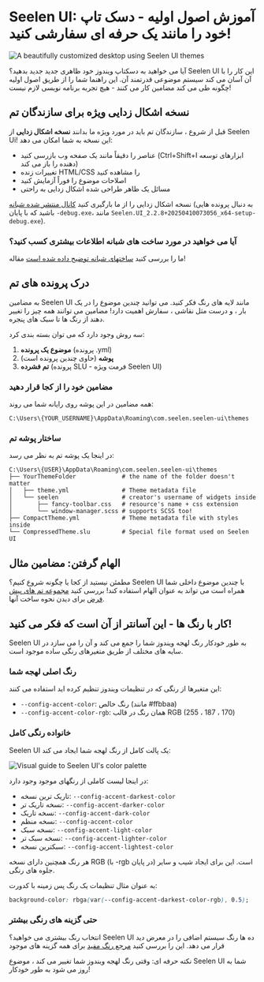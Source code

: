 # Seelen UI: آموزش اصول اولیه - دسک تاپ خود را مانند یک حرفه ای سفارشی کنید!

![A beautifully customized desktop using Seelen UI themes](https://raw.githubusercontent.com/Seelen-Inc/sl-blogs/refs/heads/master/blog/seelen-ui-theme-tutorial/image.png)

آیا می خواهید به دسکتاپ ویندوز خود ظاهری جدید جدید بدهید؟ Seelen UI این کار را
با آن آسان می کند سیستم موضوعی قدرتمند آن. این راهنما شما را از طریق اصول اولیه
چگونه طی می کند مضامین کار می کنند - هیچ تجربه برنامه نویسی لازم نیست!

## نسخه اشکال زدایی ویژه برای سازندگان تم

قبل از شروع ، سازندگان تم باید در مورد ویژه ما بدانند **نسخه اشکال زدایی** از
Seelen Ui! این نسخه به شما امکان می دهد:

- عناصر را دقیقاً مانند یک صفحه وب بازرسی کنید (Ctrl+Shift+I ابزارهای توسعه دهنده
  را باز می کند)
- تغییرات زنده HTML/CSS را مشاهده کنید
- اصلاحات موضوع را فوراً آزمایش کنید
- مسائل یک ظاهر طراحی شده اشکال زدایی به راحتی

نسخه اشکال زدایی را از ما بارگیری کنید
[کانال منتشر شده شبانه](https://seelen.io/apps/seelen-ui/releases/nightly) (به
دنبال پرونده هایی باشید که با پایان `-debug.exe`، مانند
`Seelen.UI_2.2.8+20250410073056_x64-setup-debug.exe`).

### آیا می خواهید در مورد ساخت های شبانه اطلاعات بیشتری کسب کنید؟

ما را بررسی کنید
[ساختهای شبانه توضیح داده شده است](https://seelen.io/blog/seelen-ui-nightly)
مقاله!

## درک پرونده های تم

به مضامین Seelen UI مانند لایه های رنگ فکر کنید. می توانید چندین موضوع را در یک
بار ، و درست مثل نقاشی ، سفارش اهمیت دارد! مضامین می توانند همه چیز را تغییر
دهند از رنگ ها تا سبک های پنجره.

سه روش وجود دارد که می توان بسته بندی کرد:

1. **موضوع یک پرونده** (پرونده .yml)
2. **پوشه** (حاوی چندین پرونده است)
3. **تم فشرده** (پرونده SLU - فرمت ویژه Seelen UI)

### مضامین خود را از کجا قرار دهید

همه مضامین در این پوشه روی رایانه شما می روند:

```text
C:\Users\{YOUR_USERNAME}\AppData\Roaming\com.seelen.seelen-ui\themes
```

### ساختار پوشه تم

در اینجا یک پوشه تم به نظر می رسد:

```text
C:\Users\{USER}\AppData\Roaming\com.seelen.seelen-ui\themes
├── YourThemeFolder             # the name of the folder doesn't matter
│   ├── theme.yml               # Theme metadata file
│   └── seelen                  # creator's username of widgets inside
│       ├── fancy-toolbar.css   # resource's name + css extension
│       └── window-manager.scss # supports SCSS too!
├── CompactTheme.yml            # Theme metadata file with styles inside
└── CompressedTheme.slu         # Special file format used on Seelen UI
```

## الهام گرفتن: مضامین مثال

مطمئن نیستید از کجا یا چگونه شروع کنیم؟ Seelen UI با چندین موضوع داخلی شما همراه
است می تواند به عنوان الهام استفاده کند! بررسی کنید
[مجموعه تم های پیش فرض](https://github.com/eythaann/Seelen-UI/tree/master/static/themes)
برای دیدن نحوه ساخت آنها.

## کار با رنگ ها - این آسانتر از آن است که فکر می کنید!

Seelen UI به طور خودکار رنگ لهجه ویندوز شما را جمع می کند و آن را می سازد در
سایه های مختلف از طریق متغیرهای رنگی ساده موجود است.

### رنگ اصلی لهجه شما

این متغیرها از رنگی که در تنظیمات ویندوز تنظیم کرده اید استفاده می کنند:

- `--config-accent-color`: رنگ خالص (مانند #ffbbaa)
- `--config-accent-color-rgb`: همان رنگ در قالب RGB (255 ، 187 ، 170)

### خانواده رنگی کامل

Seelen UI یک پالت کامل از رنگ لهجه شما ایجاد می کند:

![Visual guide to Seelen UI's color palette](https://raw.githubusercontent.com/Seelen-Inc/sl-blogs/refs/heads/master/blog/seelen-ui-theme-tutorial/colors.png)

در اینجا لیست کاملی از رنگهای موجود وجود دارد:

- تاریک ترین نسخه: `--config-accent-darkest-color`
- نسخه تاریک تر: `--config-accent-darker-color`
- نسخه تاریک: `--config-accent-dark-color`
- نسخه منظم: `--config-accent-color`
- نسخه سبک: `--config-accent-light-color`
- نسخه سبک تر: `--config-accent-lighter-color`
- سبکترین نسخه: `--config-accent-lightest-color`

هر رنگ همچنین دارای نسخه RGB (با -rgb در پایان) است. این برای ایجاد شیب و سایر
جلوه های رنگی.

به عنوان مثال تنظیمات یک رنگ پس زمینه با کدورت:

```css
background-color: rbga(var(--config-accent-darkest-color-rgb), 0.5);
```

### حتی گزینه های رنگی بیشتر

انتخاب رنگ بیشتری می خواهید؟ Seelen UI ده ها رنگ سیستم اضافی را در معرض دید قرار
می دهد. این را بررسی کنید
[مرجع رنگ مفید](https://gist.github.com/eythaann/cd9a3cda0206ce23a17f5ea00ec2ba06)
برای همه گزینه های موجود

نکته حرفه ای: وقتی رنگ لهجه ویندوز شما تغییر می کند ، موضوع Seelen UI شما به روز
می شود به طور خودکار!
